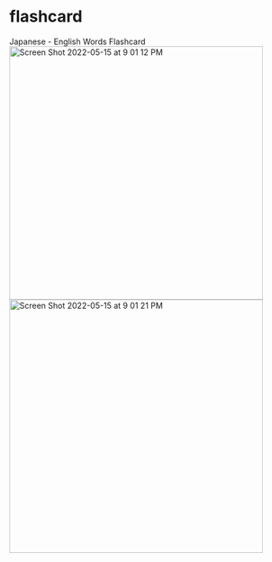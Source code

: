 # flashcard
Japanese - English Words Flashcard <br>
<img width="450" alt="Screen Shot 2022-05-15 at 9 01 12 PM" src="https://user-images.githubusercontent.com/89487585/168512814-46b3d4f7-60ec-47ab-a5ed-b8a296d8a72f.png">
<img width="450" alt="Screen Shot 2022-05-15 at 9 01 21 PM" src="https://user-images.githubusercontent.com/89487585/168512821-0dcc2e76-3233-47ca-bf00-f0757037a294.png">
